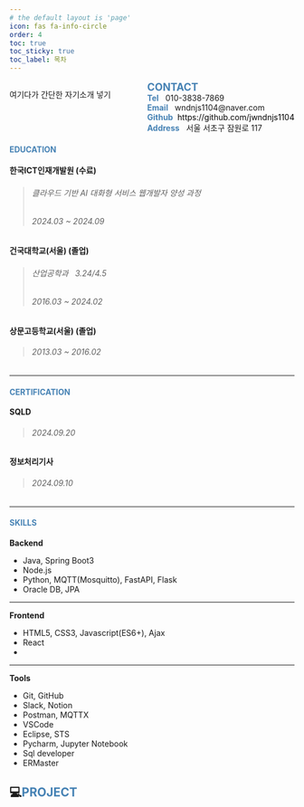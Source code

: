 ```yaml
---
# the default layout is 'page'
icon: fas fa-info-circle
order: 4
toc: true
toc_sticky: true
toc_label: 목차
---
```


<div style="display: flex; justify-content: space-between">
    <div>
        <p style="font-size: 1em">
            여기다가 간단한 자기소개 넣기
        </p>
    </div>
    <div style="margin-left: 20px">
        <b><span style="color: steelblue; font-size: 130%">CONTACT</span></b><br/>
        <b><span style="color: steelblue; font-size: 100%">Tel</span></b> &nbsp; 010-3838-7869  <br/>
        <b><span style="color: steelblue; font-size: 100%">Email</span></b> &nbsp; wndnjs1104@naver.com  <br/>
        <b><span style="color: steelblue; font-size: 100%">Github</span></b> <a style="text-decoration: none; color: black" href="https://github.com/jwndnjs1104"> &nbsp;https://github.com/jwndnjs1104</a> <br/>
        <b><span style="color: steelblue; font-size: 100%">Address</span></b> &nbsp; 서울 서초구 잠원로 117
    </div>
</div>

#### <b><span style="color: steelblue">EDUCATION</span></b>
**한국ICT인재개발원 (수료)**  
> ###### 클라우드 기반 AI 대화형 서비스 웹개발자 양성 과정  
> ###### 2024.03 ~ 2024.09

**건국대학교(서울) (졸업)**  
> ###### 산업공학과 &nbsp; 3.24/4.5
> ###### 2016.03 ~ 2024.02

**상문고등학교(서울) (졸업)**  
> ###### 2013.03 ~ 2016.02  

---

#### <b><span style="color: steelblue">CERTIFICATION</span></b>
**SQLD**
> ###### 2024.09.20

**정보처리기사**
> ###### 2024.09.10

---



#### <b><span style="color: steelblue">SKILLS</span></b>

**Backend**
- Java, Spring Boot3
- Node.js
- Python, MQTT(Mosquitto), FastAPI, Flask
- Oracle DB, JPA

---

**Frontend**
- HTML5, CSS3, Javascript(ES6+), Ajax
- React
- 

---

**Tools**
- Git, GitHub
- Slack, Notion
- Postman, MQTTX
- VSCode
- Eclipse, STS
- Pycharm, Jupyter Notebook
- Sql developer
- ERMaster


## 💻<b><span style="color: steelblue">PROJECT</span></b>
